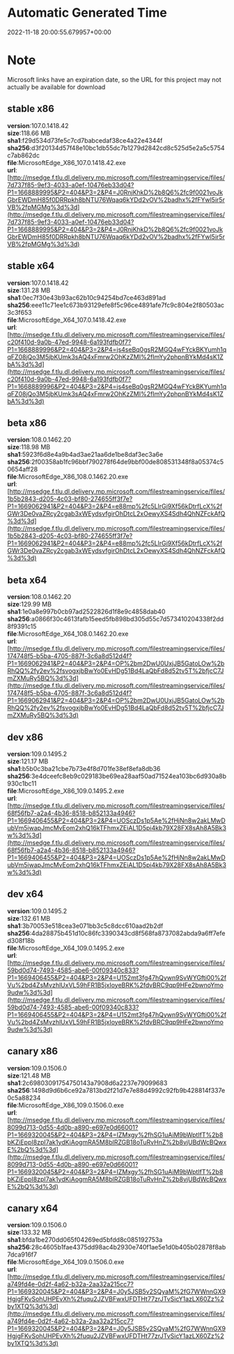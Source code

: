 # Automatic Generated Time
2022-11-18 20:00:55.679957+00:00

# Note
Microsoft links have an expiration date, so the URL for this project may not actually be available for download

## stable x86
**version**:107.0.1418.42  
**size**:118.66 MB  
**sha1**:f29d534d73fe5c7cd7babcedaf38ce4a22e4344f  
**sha256**:d3f20134d57f48e10bc1db55dc7b1279d2842cd8c525d5e2a5c5754c7ab862dc  
**file**:MicrosoftEdge_X86_107.0.1418.42.exe  
**url**:[http://msedge.f.tlu.dl.delivery.mp.microsoft.com/filestreamingservice/files/7d737f85-9ef3-4033-a0ef-10476eb33d04?P1=1668889995&P2=404&P3=2&P4=J0RnjKhkD%2b8Q6%2fc9f0021voJkGbrEWDmH85f0DRRpkh8bNTU76Wqaq6kYDd2vOV%2badhx%2fFYwl5ir5rVB%2fpMGMg%3d%3d](http://msedge.f.tlu.dl.delivery.mp.microsoft.com/filestreamingservice/files/7d737f85-9ef3-4033-a0ef-10476eb33d04?P1=1668889995&P2=404&P3=2&P4=J0RnjKhkD%2b8Q6%2fc9f0021voJkGbrEWDmH85f0DRRpkh8bNTU76Wqaq6kYDd2vOV%2badhx%2fFYwl5ir5rVB%2fpMGMg%3d%3d)  

## stable x64
**version**:107.0.1418.42  
**size**:131.28 MB  
**sha1**:0ec7f30e43b93ac62b10c94254bd7ce463d891ad  
**sha256**:eee11c71ee1c673b93129efe8f5c96ce4891afe7fc9c804e2f80503ac3c3f653  
**file**:MicrosoftEdge_X64_107.0.1418.42.exe  
**url**:[http://msedge.f.tlu.dl.delivery.mp.microsoft.com/filestreamingservice/files/c20f410d-9a0b-47ed-9948-6a193fdfb0f7?P1=1668889996&P2=404&P3=2&P4=js4seBq0gsR2MGQ4wFYckBKYumh1qqFZ08jQo3M5jbKUmk3sAQ4xFmrw2OhKzZMI%2fImYy2phpnBYkMd4sK1ZbA%3d%3d](http://msedge.f.tlu.dl.delivery.mp.microsoft.com/filestreamingservice/files/c20f410d-9a0b-47ed-9948-6a193fdfb0f7?P1=1668889996&P2=404&P3=2&P4=js4seBq0gsR2MGQ4wFYckBKYumh1qqFZ08jQo3M5jbKUmk3sAQ4xFmrw2OhKzZMI%2fImYy2phpnBYkMd4sK1ZbA%3d%3d)  

## beta x86
**version**:108.0.1462.20  
**size**:118.98 MB  
**sha1**:5923f6d8e4a9b4ad3ae21aa6de1be8daf3ec3a6e  
**sha256**:2f00358ab1fc96bbf790278f64de9bbf00de808531348f8a05374c50654aff28  
**file**:MicrosoftEdge_X86_108.0.1462.20.exe  
**url**:[http://msedge.f.tlu.dl.delivery.mp.microsoft.com/filestreamingservice/files/1b5b2843-d205-4c03-bf80-274655ff3f7e?P1=1669062941&P2=404&P3=2&P4=e88mp%2fc5LlrGi9Xf56kDtrfLcX%2fGWr3De0vaZRcy2cgab3xWEydsvfgirOhDtcL2xOewyXS4Sdh4QhNZFckAfQ%3d%3d](http://msedge.f.tlu.dl.delivery.mp.microsoft.com/filestreamingservice/files/1b5b2843-d205-4c03-bf80-274655ff3f7e?P1=1669062941&P2=404&P3=2&P4=e88mp%2fc5LlrGi9Xf56kDtrfLcX%2fGWr3De0vaZRcy2cgab3xWEydsvfgirOhDtcL2xOewyXS4Sdh4QhNZFckAfQ%3d%3d)  

## beta x64
**version**:108.0.1462.20  
**size**:129.99 MB  
**sha1**:1e0a8e997b0cb97ad2522826d1f8e9c4858dab40  
**sha256**:a0866f30c4613fafb15eed5fb898bd305d55c7d573410204338f2dd8f9391c15  
**file**:MicrosoftEdge_X64_108.0.1462.20.exe  
**url**:[http://msedge.f.tlu.dl.delivery.mp.microsoft.com/filestreamingservice/files/174748f5-b5ba-4705-887f-3c6a8d512d4f?P1=1669062941&P2=404&P3=2&P4=OP%2bm2DwU0UxjJB5GatoLOw%2bRhQQ%2fy2ev%2fsvogxjbBwYo0EvHDg51Bd4LaQbFd8d52tv5T%2bfjcC7JmZXMuRy5BQ%3d%3d](http://msedge.f.tlu.dl.delivery.mp.microsoft.com/filestreamingservice/files/174748f5-b5ba-4705-887f-3c6a8d512d4f?P1=1669062941&P2=404&P3=2&P4=OP%2bm2DwU0UxjJB5GatoLOw%2bRhQQ%2fy2ev%2fsvogxjbBwYo0EvHDg51Bd4LaQbFd8d52tv5T%2bfjcC7JmZXMuRy5BQ%3d%3d)  

## dev x86
**version**:109.0.1495.2  
**size**:121.17 MB  
**sha1**:b5b0c3ba21cbe7b73e4f8d701fe38ef8efa8db36  
**sha256**:3e4dceefc8eb9c029183be69ea28aaf50ad71524ea103bc6d930a8b930c1bc11  
**file**:MicrosoftEdge_X86_109.0.1495.2.exe  
**url**:[http://msedge.f.tlu.dl.delivery.mp.microsoft.com/filestreamingservice/files/68f56fb7-a2a4-4b36-8518-b852133a4946?P1=1669406455&P2=404&P3=2&P4=UOSczDs1p5Ae%2fHjNn8w2akLMwDubVm5iwapJmcMvEom2xhQ16kTFhmxZEiAL1D5pi4kb79X28FX8sAh8A5Bk3w%3d%3d](http://msedge.f.tlu.dl.delivery.mp.microsoft.com/filestreamingservice/files/68f56fb7-a2a4-4b36-8518-b852133a4946?P1=1669406455&P2=404&P3=2&P4=UOSczDs1p5Ae%2fHjNn8w2akLMwDubVm5iwapJmcMvEom2xhQ16kTFhmxZEiAL1D5pi4kb79X28FX8sAh8A5Bk3w%3d%3d)  

## dev x64
**version**:109.0.1495.2  
**size**:132.61 MB  
**sha1**:3b70053e518cea3e071bb3c5c8dcc610aad2b2df  
**sha256**:4da28875b451d10c86fc3390343cd8f568fa8737082abda9a6ff7efed308f18b  
**file**:MicrosoftEdge_X64_109.0.1495.2.exe  
**url**:[http://msedge.f.tlu.dl.delivery.mp.microsoft.com/filestreamingservice/files/59bd0d74-7493-4585-abe6-00f09340c833?P1=1669406455&P2=404&P3=2&P4=U152mt3fg47hQywn9SvWYGfti00%2fVu%2bd4ZsMvzhlUxVL59hFR1B5jxIoyeBRK%2fdvBRC9qp9HFe2bwnoYmo9udw%3d%3d](http://msedge.f.tlu.dl.delivery.mp.microsoft.com/filestreamingservice/files/59bd0d74-7493-4585-abe6-00f09340c833?P1=1669406455&P2=404&P3=2&P4=U152mt3fg47hQywn9SvWYGfti00%2fVu%2bd4ZsMvzhlUxVL59hFR1B5jxIoyeBRK%2fdvBRC9qp9HFe2bwnoYmo9udw%3d%3d)  

## canary x86
**version**:109.0.1506.0  
**size**:121.48 MB  
**sha1**:2c69803091754750143a7908d6a2237e79099683  
**sha256**:1498d9d6b6ce92a7813bd2f21d7e7e88d4992c92fb9b428814f337e0c5a88234  
**file**:MicrosoftEdge_X86_109.0.1506.0.exe  
**url**:[http://msedge.f.tlu.dl.delivery.mp.microsoft.com/filestreamingservice/files/8099d713-0d55-4d0b-a890-e697e0d66001?P1=1669320045&P2=404&P3=2&P4=IZMxgy%2fhSG1uAiM9bWptIfT%2b8bKZiEppI8zpI7ak1ydKiAogmRA5M8blRZGB18oTuRvHnZ%2b8vjUBdWcBQwxE%2bQ%3d%3d](http://msedge.f.tlu.dl.delivery.mp.microsoft.com/filestreamingservice/files/8099d713-0d55-4d0b-a890-e697e0d66001?P1=1669320045&P2=404&P3=2&P4=IZMxgy%2fhSG1uAiM9bWptIfT%2b8bKZiEppI8zpI7ak1ydKiAogmRA5M8blRZGB18oTuRvHnZ%2b8vjUBdWcBQwxE%2bQ%3d%3d)  

## canary x64
**version**:109.0.1506.0  
**size**:133.32 MB  
**sha1**:bfda1be270dd065f04269ed5bfdd8c085192753a  
**sha256**:28c4605b1fae4375dd98ac4b2930e740f1ae5e1d0b405b02878f8ab7dca916f7  
**file**:MicrosoftEdge_X64_109.0.1506.0.exe  
**url**:[http://msedge.f.tlu.dl.delivery.mp.microsoft.com/filestreamingservice/files/a749fd4e-0d2f-4a62-b32a-2aa32a215cc7?P1=1669320045&P2=404&P3=2&P4=J0y5JSB5v2SQyaM%2fG7WWnnGX9HgjgFKvSohUHPEvXh%2fuqu2JZVBFwxUFDTHt77zrJTvSicY1azLX60Zz%2by1XTQ%3d%3d](http://msedge.f.tlu.dl.delivery.mp.microsoft.com/filestreamingservice/files/a749fd4e-0d2f-4a62-b32a-2aa32a215cc7?P1=1669320045&P2=404&P3=2&P4=J0y5JSB5v2SQyaM%2fG7WWnnGX9HgjgFKvSohUHPEvXh%2fuqu2JZVBFwxUFDTHt77zrJTvSicY1azLX60Zz%2by1XTQ%3d%3d)  

